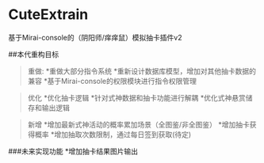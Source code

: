 # CuteExtrain
基于Mirai-console的（阴阳师/痒痒鼠）模拟抽卡插件v2

##本代重构目标

>重做:
*重做大部分指令系统
*重新设计数据库模型，增加对其他抽卡数据的兼容
*基于Mirai-console的权限模块进行指令权限管理

>优化
*优化抽卡逻辑
*针对式神数据和抽卡功能进行解耦
*优化式神悬赏储存和输出逻辑

>新增
*增加最新式神活动的概率累加场景（全图鉴/非全图鉴）
*增加抽卡获得概率
*增加抽取次数限制，通过每日签到获取(待定)

###未来实现功能
*增加抽卡结果图片输出
